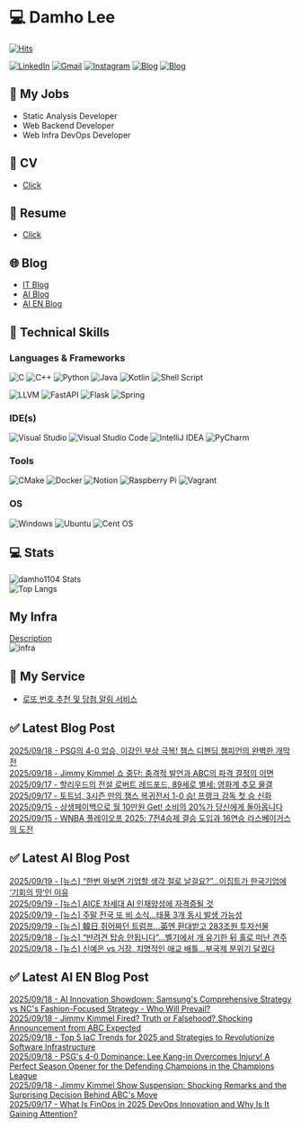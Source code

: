 
# 💻 Damho Lee

[![Hits](https://hits.seeyoufarm.com/api/count/incr/badge.svg?url=https%3A%2F%2Fgithub.com%2Fdamho1104&count_bg=%233D9CC8&title_bg=%23555555&icon=&icon_color=%23E7E7E7&title=hits&edge_flat=false)](https://hits.seeyoufarm.com)  

[![LinkedIn](https://img.shields.io/badge/Linkedin-%230077B5.svg?style=flat&logo=linkedin&logoColor=white)](https://www.linkedin.com/in/damho1104/)
[![Gmail](https://img.shields.io/badge/Gmail-D14836?style=flat&logo=gmail&logoColor=white)](mailto:damho1104@gmail.com)
[![Instagram](https://img.shields.io/badge/Instargram-%23E4405F.svg?style=flat&logo=Instagram&logoColor=white)](https://www.instagram.com/damho1104/)
[![Blog](https://img.shields.io/badge/Blog-%23000000.svg?style=flat&logo=Tistory&logoColor=white)](https://dmomo.co.kr/)
[![Blog](https://img.shields.io/badge/Blog-%23000000.svg?style=flat&logo=WordPress&logoColor=white)](https://blog.ai.dmomo.co.kr/)

## 📃 My Jobs
- Static Analysis Developer
- Web Backend Developer
- Web Infra DevOps Developer

## 📰 CV
- [Click](https://resume.dmomo.net/damho.lee/resume)  

## 📘 Resume
- [Click](https://damho1104.notion.site/8af3191b9815406d95708d9a0cea5a9e)  

## 🌐 Blog
- [IT Blog](https://dmomo.co.kr/)
- [AI Blog](https://blog.ai.dmomo.co.kr/)
- [AI EN Blog](https://ai.trend.dmomo.co.kr/)

## 💪 Technical Skills
### Languages & Frameworks
![C](https://img.shields.io/badge/c-%2300599C.svg?style=flat&logo=c&logoColor=white)
![C++](https://img.shields.io/badge/c++-%2300599C.svg?style=flat&logo=c%2B%2B&logoColor=white)
![Python](https://img.shields.io/badge/Python-3776AB.svg?&style=flat&logo=Python&logoColor=white)
![Java](https://img.shields.io/badge/java-%23ED8B00.svg?style=flat&logo=openjdk&logoColor=white)
![Kotlin](https://img.shields.io/badge/Kotlin-%237F52FF.svg?style=flat&logo=Kotlin&logoColor=white)
![Shell Script](https://img.shields.io/badge/Shell_script-%23121011.svg?style=flat&logo=gnu-bash&logoColor=white)  
  
![LLVM](https://img.shields.io/badge/LLVM/Clang-000B1D.svg?&style=flat&logo=LLVM&logoColor=white)
![FastAPI](https://img.shields.io/badge/FastAPI-005571?style=flat&logo=fastapi)
![Flask](https://img.shields.io/badge/Flask-%23000.svg?style=flat&logo=flask&logoColor=white)
![Spring](https://img.shields.io/badge/Springboot-%236DB33F.svg?style=flat&logo=spring&logoColor=white)
  
  
### IDE(s)
![Visual Studio](https://img.shields.io/badge/Visual%20Studio-5C2D91.svg?style=flat&logo=visual-studio&logoColor=white) 
![Visual Studio Code](https://img.shields.io/badge/Visual%20Studio%20Code-0078d7.svg?style=flat&logo=visual-studio-code&logoColor=white)
![IntelliJ IDEA](https://img.shields.io/badge/IntelliJIDEA-000000.svg?style=flat&logo=intellij-idea&logoColor=white) 
![PyCharm](https://img.shields.io/badge/PyCharm-143?style=flat&logo=pycharm&logoColor=black&color=black&labelColor=green) 


### Tools
![CMake](https://img.shields.io/badge/CMake-%23008FBA.svg?style=flat&logo=cmake&logoColor=white)
![Docker](https://img.shields.io/badge/docker-%230db7ed.svg?style=flat&logo=docker&logoColor=white)
![Notion](https://img.shields.io/badge/Notion-%23000000.svg?style=flat&logo=notion&logoColor=white)
![Raspberry Pi](https://img.shields.io/badge/-RaspberryPi-C51A4A?style=flat&logo=Raspberry-Pi)
![Vagrant](https://img.shields.io/badge/Vagrant-%231563FF.svg?style=flat&logo=vagrant&logoColor=white)


### OS
![Windows](https://img.shields.io/badge/Windows-0078D6?style=flat&logo=windows&logoColor=white)
![Ubuntu](https://img.shields.io/badge/Ubuntu-E95420?style=flat&logo=ubuntu&logoColor=white)
![Cent OS](https://img.shields.io/badge/Cent%20OS-002260?style=flat&logo=centos&logoColor=F0F0F0)


## :computer: Stats
![damho1104 Stats](https://github-readme-stats.vercel.app/api?username=damho1104&hide=issues&show_icons=true&show=prs_merged,prs_merged_percentage&theme=chartreuse-dark)  
![Top Langs](https://github-readme-stats.vercel.app/api/top-langs/?username=damho1104&layout=compact&theme=chartreuse-dark)


## My Infra
[Description](https://dmomo.co.kr/444)  
![infra](https://nextcloud.dmomo.net/apps/files_sharing/publicpreview/EtWDB9RaEXyf4FT?file=/&fileId=142416&x=6016&y=3384&a=true&etag=eee0bc0c4308201c786211582fdbc678)  





## 📣 My Service
- [로또 번호 추천 및 당첨 알림 서비스](https://lotto.dmomo.co.kr/)  


## ✅ Latest Blog Post

[2025/09/18 - PSG의 4-0 압승, 이강인 부상 극복! 챔스 디펜딩 챔피언의 완벽한 개막전](http://dmomo.co.kr/706) <br/>
[2025/09/18 - Jimmy Kimmel 쇼 중단: 충격적 발언과 ABC의 파격 결정의 이면](http://dmomo.co.kr/705) <br/>
[2025/09/17 - 할리우드의 전설 로버트 레드포드, 89세로 별세: 영화계 추모 물결](http://dmomo.co.kr/704) <br/>
[2025/09/17 - 토트넘, 3시즌 만의 챔스 복귀전서 1-0 승! 프랭크 감독 첫 승 신화](http://dmomo.co.kr/703) <br/>
[2025/09/15 - 상생페이백으로 월 10만원 Get! 소비의 20%가 당신에게 돌아옵니다](http://dmomo.co.kr/702) <br/>
[2025/09/15 - WNBA 플레이오프 2025: 7전4승제 결승 도입과 16연승 라스베이거스의 도전](http://dmomo.co.kr/701) <br/>

## ✅ Latest AI Blog Post
[2025/09/19 - [뉴스] “한번 와보면 기업할 생각 절로 날걸요?”…이집트가 한국기업에 ‘기회의 땅’인 이유](https://blog.ai.dmomo.co.kr/news/10342) <br/>
[2025/09/19 - [뉴스] AICE 차세대 AI 인재양성에 자격증될 것](https://blog.ai.dmomo.co.kr/news/10339) <br/>
[2025/09/19 - [뉴스] 주말 전국 또 비 소식…태풍 3개 동시 발생 가능성](https://blog.ai.dmomo.co.kr/news/10336) <br/>
[2025/09/19 - [뉴스] 韓日 쥐어짜던 트럼프…英엔 환대받고 283조원 투자선물](https://blog.ai.dmomo.co.kr/news/10333) <br/>
[2025/09/18 - [뉴스] “반려견 탑승 안됩니다”…벨기에서 개 유기한 뒤 홀로 떠난 견주](https://blog.ai.dmomo.co.kr/news/10330) <br/>
[2025/09/18 - [뉴스] 신예은 vs 거장, 치명적인 애교 배틀…부국제 분위기 달궜다](https://blog.ai.dmomo.co.kr/news/10327) <br/>

## ✅ Latest AI EN Blog Post
[2025/09/18 - AI Innovation Showdown: Samsung's Comprehensive Strategy vs NC's Fashion-Focused Strategy - Who Will Prevail?](https://ai.trend.dmomo.co.kr/2025/09/ai-innovation-showdown-samsungs.html) <br/>
[2025/09/18 - Jimmy Kimmel Fired? Truth or Falsehood? Shocking Announcement from ABC Expected](https://ai.trend.dmomo.co.kr/2025/09/jimmy-kimmel-fired-truth-or-falsehood.html) <br/>
[2025/09/18 - Top 5 IaC Trends for 2025 and Strategies to Revolutionize Software Infrastructure](https://ai.trend.dmomo.co.kr/2025/09/top-5-iac-trends-for-2025-and.html) <br/>
[2025/09/18 - PSG's 4-0 Dominance: Lee Kang-in Overcomes Injury! A Perfect Season Opener for the Defending Champions in the Champions League](https://ai.trend.dmomo.co.kr/2025/09/psgs-4-0-dominance-lee-kang-in.html) <br/>
[2025/09/18 - Jimmy Kimmel Show Suspension: Shocking Remarks and the Surprising Decision Behind ABC's Move](https://ai.trend.dmomo.co.kr/2025/09/jimmy-kimmel-show-suspension-shocking.html) <br/>
[2025/09/17 - What Is FinOps in 2025 DevOps Innovation and Why Is It Gaining Attention?](https://ai.trend.dmomo.co.kr/2025/09/what-is-finops-in-2025-devops.html) <br/>
